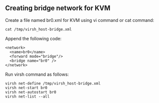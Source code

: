 ## Creating bridge network for KVM

Create a file named br0.xml for KVM using vi command or cat command:
```
cat /tmp/virsh_host-bridge.xml
```
Append the following code:
```
<network>
  <name>br0</name>
  <forward mode="bridge"/>
  <bridge name="br0" />
</network>
```

Run virsh command as follows:
```
virsh net-define /tmp/virsh_host-bridge.xml
virsh net-start br0
virsh net-autostart br0
virsh net-list --all
```
